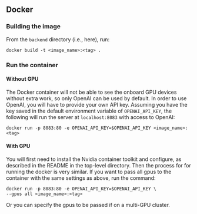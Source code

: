 ## Docker
### Building the image
From the `backend` directory (i.e., here), run:

```shell
docker build -t <image_name>:<tag> .
```

### Run the container
#### Without GPU
The Docker container will not be able to see the onboard GPU devices without extra work,
so only OpenAI can be used by default. In order to use OpenAI, you will have to provide
your own API key. Assuming you have the key saved in the default environment variable of
`OPENAI_API_KEY`, the following will run the server at `localhost:8083` with access to
OpenAI: 
```shell
docker run -p 8083:80 -e OPENAI_API_KEY=$OPENAI_API_KEY <image_name>:<tag>
```

#### With GPU
You will first need to install the Nvidia container toolkit and configure, as described
in the README in the top-level directory. Then the process for for running the docker is
very similar. If you want to pass all gpus to the container with the same settings as
above, run the command:
```shell
docker run -p 8083:80 -e OPENAI_API_KEY=$OPENAI_API_KEY \
--gpus all <image_name>:<tag>
```
Or you can specify the gpus to be passed if on a multi-GPU cluster.
